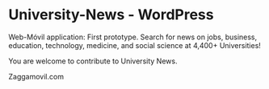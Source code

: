 # University-News - WordPress
Web-Móvil application: First prototype.  Search for news on jobs, business, education, technology, medicine, and social science at 4,400+ Universities!

You are welcome to contribute to University News.

Zaggamovil.com
